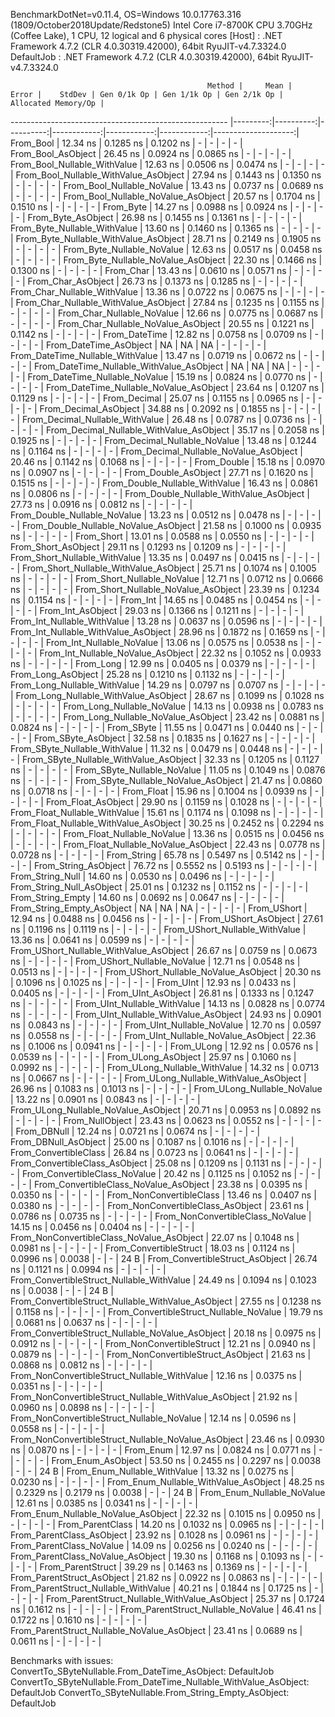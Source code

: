 
BenchmarkDotNet=v0.11.4, OS=Windows 10.0.17763.316 (1809/October2018Update/Redstone5)
Intel Core i7-8700K CPU 3.70GHz (Coffee Lake), 1 CPU, 12 logical and 6 physical cores
  [Host]     : .NET Framework 4.7.2 (CLR 4.0.30319.42000), 64bit RyuJIT-v4.7.3324.0
  DefaultJob : .NET Framework 4.7.2 (CLR 4.0.30319.42000), 64bit RyuJIT-v4.7.3324.0


                                                Method |     Mean |     Error |    StdDev | Gen 0/1k Op | Gen 1/1k Op | Gen 2/1k Op | Allocated Memory/Op |
------------------------------------------------------ |---------:|----------:|----------:|------------:|------------:|------------:|--------------------:|
                                             From_Bool | 12.34 ns | 0.1285 ns | 0.1202 ns |           - |           - |           - |                   - |
                                    From_Bool_AsObject | 26.45 ns | 0.0924 ns | 0.0865 ns |           - |           - |           - |                   - |
                          From_Bool_Nullable_WithValue | 12.63 ns | 0.0506 ns | 0.0474 ns |           - |           - |           - |                   - |
                 From_Bool_Nullable_WithValue_AsObject | 27.94 ns | 0.1443 ns | 0.1350 ns |           - |           - |           - |                   - |
                            From_Bool_Nullable_NoValue | 13.43 ns | 0.0737 ns | 0.0689 ns |           - |           - |           - |                   - |
                   From_Bool_Nullable_NoValue_AsObject | 20.57 ns | 0.1704 ns | 0.1510 ns |           - |           - |           - |                   - |
                                             From_Byte | 14.27 ns | 0.0988 ns | 0.0924 ns |           - |           - |           - |                   - |
                                    From_Byte_AsObject | 26.98 ns | 0.1455 ns | 0.1361 ns |           - |           - |           - |                   - |
                          From_Byte_Nullable_WithValue | 13.60 ns | 0.1460 ns | 0.1365 ns |           - |           - |           - |                   - |
                 From_Byte_Nullable_WithValue_AsObject | 28.71 ns | 0.2149 ns | 0.1905 ns |           - |           - |           - |                   - |
                            From_Byte_Nullable_NoValue | 12.63 ns | 0.0517 ns | 0.0458 ns |           - |           - |           - |                   - |
                   From_Byte_Nullable_NoValue_AsObject | 22.30 ns | 0.1466 ns | 0.1300 ns |           - |           - |           - |                   - |
                                             From_Char | 13.43 ns | 0.0610 ns | 0.0571 ns |           - |           - |           - |                   - |
                                    From_Char_AsObject | 26.73 ns | 0.1373 ns | 0.1285 ns |           - |           - |           - |                   - |
                          From_Char_Nullable_WithValue | 13.36 ns | 0.0722 ns | 0.0675 ns |           - |           - |           - |                   - |
                 From_Char_Nullable_WithValue_AsObject | 27.84 ns | 0.1235 ns | 0.1155 ns |           - |           - |           - |                   - |
                            From_Char_Nullable_NoValue | 12.66 ns | 0.0775 ns | 0.0687 ns |           - |           - |           - |                   - |
                   From_Char_Nullable_NoValue_AsObject | 20.55 ns | 0.1221 ns | 0.1142 ns |           - |           - |           - |                   - |
                                         From_DateTime | 12.82 ns | 0.0758 ns | 0.0709 ns |           - |           - |           - |                   - |
                                From_DateTime_AsObject |       NA |        NA |        NA |           - |           - |           - |                   - |
                      From_DateTime_Nullable_WithValue | 13.47 ns | 0.0719 ns | 0.0672 ns |           - |           - |           - |                   - |
             From_DateTime_Nullable_WithValue_AsObject |       NA |        NA |        NA |           - |           - |           - |                   - |
                        From_DateTime_Nullable_NoValue | 15.19 ns | 0.0824 ns | 0.0770 ns |           - |           - |           - |                   - |
               From_DateTime_Nullable_NoValue_AsObject | 23.64 ns | 0.1207 ns | 0.1129 ns |           - |           - |           - |                   - |
                                          From_Decimal | 25.07 ns | 0.1155 ns | 0.0965 ns |           - |           - |           - |                   - |
                                 From_Decimal_AsObject | 34.88 ns | 0.2092 ns | 0.1855 ns |           - |           - |           - |                   - |
                       From_Decimal_Nullable_WithValue | 26.48 ns | 0.0787 ns | 0.0736 ns |           - |           - |           - |                   - |
              From_Decimal_Nullable_WithValue_AsObject | 35.17 ns | 0.2058 ns | 0.1925 ns |           - |           - |           - |                   - |
                         From_Decimal_Nullable_NoValue | 13.48 ns | 0.1244 ns | 0.1164 ns |           - |           - |           - |                   - |
                From_Decimal_Nullable_NoValue_AsObject | 20.46 ns | 0.1142 ns | 0.1068 ns |           - |           - |           - |                   - |
                                           From_Double | 15.18 ns | 0.0970 ns | 0.0907 ns |           - |           - |           - |                   - |
                                  From_Double_AsObject | 27.71 ns | 0.1620 ns | 0.1515 ns |           - |           - |           - |                   - |
                        From_Double_Nullable_WithValue | 16.43 ns | 0.0861 ns | 0.0806 ns |           - |           - |           - |                   - |
               From_Double_Nullable_WithValue_AsObject | 27.73 ns | 0.0916 ns | 0.0812 ns |           - |           - |           - |                   - |
                          From_Double_Nullable_NoValue | 13.23 ns | 0.0512 ns | 0.0478 ns |           - |           - |           - |                   - |
                 From_Double_Nullable_NoValue_AsObject | 21.58 ns | 0.1000 ns | 0.0935 ns |           - |           - |           - |                   - |
                                            From_Short | 13.01 ns | 0.0588 ns | 0.0550 ns |           - |           - |           - |                   - |
                                   From_Short_AsObject | 29.11 ns | 0.1293 ns | 0.1209 ns |           - |           - |           - |                   - |
                         From_Short_Nullable_WithValue | 13.35 ns | 0.0497 ns | 0.0415 ns |           - |           - |           - |                   - |
                From_Short_Nullable_WithValue_AsObject | 25.71 ns | 0.1074 ns | 0.1005 ns |           - |           - |           - |                   - |
                           From_Short_Nullable_NoValue | 12.71 ns | 0.0712 ns | 0.0666 ns |           - |           - |           - |                   - |
                  From_Short_Nullable_NoValue_AsObject | 23.39 ns | 0.1234 ns | 0.1154 ns |           - |           - |           - |                   - |
                                              From_Int | 14.65 ns | 0.0485 ns | 0.0454 ns |           - |           - |           - |                   - |
                                     From_Int_AsObject | 29.03 ns | 0.1366 ns | 0.1211 ns |           - |           - |           - |                   - |
                           From_Int_Nullable_WithValue | 13.28 ns | 0.0637 ns | 0.0596 ns |           - |           - |           - |                   - |
                  From_Int_Nullable_WithValue_AsObject | 28.96 ns | 0.1872 ns | 0.1659 ns |           - |           - |           - |                   - |
                             From_Int_Nullable_NoValue | 13.06 ns | 0.0575 ns | 0.0538 ns |           - |           - |           - |                   - |
                    From_Int_Nullable_NoValue_AsObject | 22.32 ns | 0.1052 ns | 0.0933 ns |           - |           - |           - |                   - |
                                             From_Long | 12.99 ns | 0.0405 ns | 0.0379 ns |           - |           - |           - |                   - |
                                    From_Long_AsObject | 25.28 ns | 0.1210 ns | 0.1132 ns |           - |           - |           - |                   - |
                          From_Long_Nullable_WithValue | 14.29 ns | 0.0797 ns | 0.0707 ns |           - |           - |           - |                   - |
                 From_Long_Nullable_WithValue_AsObject | 28.67 ns | 0.1099 ns | 0.1028 ns |           - |           - |           - |                   - |
                            From_Long_Nullable_NoValue | 14.13 ns | 0.0938 ns | 0.0783 ns |           - |           - |           - |                   - |
                   From_Long_Nullable_NoValue_AsObject | 23.42 ns | 0.0881 ns | 0.0824 ns |           - |           - |           - |                   - |
                                            From_SByte | 11.55 ns | 0.0471 ns | 0.0440 ns |           - |           - |           - |                   - |
                                   From_SByte_AsObject | 32.58 ns | 0.1835 ns | 0.1627 ns |           - |           - |           - |                   - |
                         From_SByte_Nullable_WithValue | 11.32 ns | 0.0479 ns | 0.0448 ns |           - |           - |           - |                   - |
                From_SByte_Nullable_WithValue_AsObject | 32.33 ns | 0.1205 ns | 0.1127 ns |           - |           - |           - |                   - |
                           From_SByte_Nullable_NoValue | 11.05 ns | 0.1049 ns | 0.0876 ns |           - |           - |           - |                   - |
                  From_SByte_Nullable_NoValue_AsObject | 21.47 ns | 0.0860 ns | 0.0718 ns |           - |           - |           - |                   - |
                                            From_Float | 15.96 ns | 0.1004 ns | 0.0939 ns |           - |           - |           - |                   - |
                                   From_Float_AsObject | 29.90 ns | 0.1159 ns | 0.1028 ns |           - |           - |           - |                   - |
                         From_Float_Nullable_WithValue | 15.61 ns | 0.1174 ns | 0.1098 ns |           - |           - |           - |                   - |
                From_Float_Nullable_WithValue_AsObject | 30.25 ns | 0.2452 ns | 0.2294 ns |           - |           - |           - |                   - |
                           From_Float_Nullable_NoValue | 13.36 ns | 0.0515 ns | 0.0456 ns |           - |           - |           - |                   - |
                  From_Float_Nullable_NoValue_AsObject | 22.43 ns | 0.0778 ns | 0.0728 ns |           - |           - |           - |                   - |
                                           From_String | 65.78 ns | 0.5497 ns | 0.5142 ns |           - |           - |           - |                   - |
                                  From_String_AsObject | 76.72 ns | 0.5552 ns | 0.5193 ns |           - |           - |           - |                   - |
                                      From_String_Null | 14.60 ns | 0.0530 ns | 0.0496 ns |           - |           - |           - |                   - |
                             From_String_Null_AsObject | 25.01 ns | 0.1232 ns | 0.1152 ns |           - |           - |           - |                   - |
                                     From_String_Empty | 14.60 ns | 0.0692 ns | 0.0647 ns |           - |           - |           - |                   - |
                            From_String_Empty_AsObject |       NA |        NA |        NA |           - |           - |           - |                   - |
                                           From_UShort | 12.94 ns | 0.0488 ns | 0.0456 ns |           - |           - |           - |                   - |
                                  From_UShort_AsObject | 27.61 ns | 0.1196 ns | 0.1119 ns |           - |           - |           - |                   - |
                        From_UShort_Nullable_WithValue | 13.36 ns | 0.0641 ns | 0.0599 ns |           - |           - |           - |                   - |
               From_UShort_Nullable_WithValue_AsObject | 26.67 ns | 0.0759 ns | 0.0673 ns |           - |           - |           - |                   - |
                          From_UShort_Nullable_NoValue | 12.71 ns | 0.0548 ns | 0.0513 ns |           - |           - |           - |                   - |
                 From_UShort_Nullable_NoValue_AsObject | 20.30 ns | 0.1096 ns | 0.1025 ns |           - |           - |           - |                   - |
                                             From_UInt | 12.93 ns | 0.0433 ns | 0.0405 ns |           - |           - |           - |                   - |
                                    From_UInt_AsObject | 26.81 ns | 0.1333 ns | 0.1247 ns |           - |           - |           - |                   - |
                          From_UInt_Nullable_WithValue | 14.13 ns | 0.0828 ns | 0.0774 ns |           - |           - |           - |                   - |
                 From_UInt_Nullable_WithValue_AsObject | 24.93 ns | 0.0901 ns | 0.0843 ns |           - |           - |           - |                   - |
                            From_UInt_Nullable_NoValue | 12.70 ns | 0.0597 ns | 0.0558 ns |           - |           - |           - |                   - |
                   From_UInt_Nullable_NoValue_AsObject | 22.36 ns | 0.1006 ns | 0.0941 ns |           - |           - |           - |                   - |
                                            From_ULong | 12.92 ns | 0.0576 ns | 0.0539 ns |           - |           - |           - |                   - |
                                   From_ULong_AsObject | 25.97 ns | 0.1060 ns | 0.0992 ns |           - |           - |           - |                   - |
                         From_ULong_Nullable_WithValue | 14.32 ns | 0.0713 ns | 0.0667 ns |           - |           - |           - |                   - |
                From_ULong_Nullable_WithValue_AsObject | 26.96 ns | 0.1083 ns | 0.1013 ns |           - |           - |           - |                   - |
                           From_ULong_Nullable_NoValue | 13.22 ns | 0.0901 ns | 0.0843 ns |           - |           - |           - |                   - |
                  From_ULong_Nullable_NoValue_AsObject | 20.71 ns | 0.0953 ns | 0.0892 ns |           - |           - |           - |                   - |
                                       From_NullObject | 23.43 ns | 0.0623 ns | 0.0552 ns |           - |           - |           - |                   - |
                                           From_DBNull | 12.24 ns | 0.0721 ns | 0.0674 ns |           - |           - |           - |                   - |
                                  From_DBNull_AsObject | 25.00 ns | 0.1087 ns | 0.1016 ns |           - |           - |           - |                   - |
                                 From_ConvertibleClass | 26.84 ns | 0.0723 ns | 0.0641 ns |           - |           - |           - |                   - |
                        From_ConvertibleClass_AsObject | 25.08 ns | 0.1209 ns | 0.1131 ns |           - |           - |           - |                   - |
                         From_ConvertibleClass_NoValue | 20.42 ns | 0.1125 ns | 0.1052 ns |           - |           - |           - |                   - |
                From_ConvertibleClass_NoValue_AsObject | 23.38 ns | 0.0395 ns | 0.0350 ns |           - |           - |           - |                   - |
                              From_NonConvertibleClass | 13.46 ns | 0.0407 ns | 0.0380 ns |           - |           - |           - |                   - |
                     From_NonConvertibleClass_AsObject | 23.61 ns | 0.0786 ns | 0.0735 ns |           - |           - |           - |                   - |
                      From_NonConvertibleClass_NoValue | 14.15 ns | 0.0456 ns | 0.0404 ns |           - |           - |           - |                   - |
             From_NonConvertibleClass_NoValue_AsObject | 22.07 ns | 0.1048 ns | 0.0981 ns |           - |           - |           - |                   - |
                                From_ConvertibleStruct | 18.03 ns | 0.1124 ns | 0.0996 ns |      0.0038 |           - |           - |                24 B |
                       From_ConvertibleStruct_AsObject | 26.74 ns | 0.1121 ns | 0.0994 ns |           - |           - |           - |                   - |
             From_ConvertibleStruct_Nullable_WithValue | 24.49 ns | 0.1094 ns | 0.1023 ns |      0.0038 |           - |           - |                24 B |
    From_ConvertibleStruct_Nullable_WithValue_AsObject | 27.55 ns | 0.1238 ns | 0.1158 ns |           - |           - |           - |                   - |
               From_ConvertibleStruct_Nullable_NoValue | 19.79 ns | 0.0681 ns | 0.0637 ns |           - |           - |           - |                   - |
      From_ConvertibleStruct_Nullable_NoValue_AsObject | 20.18 ns | 0.0975 ns | 0.0912 ns |           - |           - |           - |                   - |
                             From_NonConvertibleStruct | 12.21 ns | 0.0940 ns | 0.0879 ns |           - |           - |           - |                   - |
                    From_NonConvertibleStruct_AsObject | 21.63 ns | 0.0868 ns | 0.0812 ns |           - |           - |           - |                   - |
          From_NonConvertibleStruct_Nullable_WithValue | 12.16 ns | 0.0375 ns | 0.0351 ns |           - |           - |           - |                   - |
 From_NonConvertibleStruct_Nullable_WithValue_AsObject | 21.92 ns | 0.0960 ns | 0.0898 ns |           - |           - |           - |                   - |
            From_NonConvertibleStruct_Nullable_NoValue | 12.14 ns | 0.0596 ns | 0.0558 ns |           - |           - |           - |                   - |
   From_NonConvertibleStruct_Nullable_NoValue_AsObject | 23.46 ns | 0.0930 ns | 0.0870 ns |           - |           - |           - |                   - |
                                             From_Enum | 12.97 ns | 0.0824 ns | 0.0771 ns |           - |           - |           - |                   - |
                                    From_Enum_AsObject | 53.50 ns | 0.2455 ns | 0.2297 ns |      0.0038 |           - |           - |                24 B |
                          From_Enum_Nullable_WithValue | 13.32 ns | 0.0275 ns | 0.0230 ns |           - |           - |           - |                   - |
                 From_Enum_Nullable_WithValue_AsObject | 48.25 ns | 0.2329 ns | 0.2179 ns |      0.0038 |           - |           - |                24 B |
                            From_Enum_Nullable_NoValue | 12.61 ns | 0.0385 ns | 0.0341 ns |           - |           - |           - |                   - |
                   From_Enum_Nullable_NoValue_AsObject | 22.32 ns | 0.1015 ns | 0.0950 ns |           - |           - |           - |                   - |
                                      From_ParentClass | 14.20 ns | 0.1032 ns | 0.0965 ns |           - |           - |           - |                   - |
                             From_ParentClass_AsObject | 23.92 ns | 0.1028 ns | 0.0961 ns |           - |           - |           - |                   - |
                              From_ParentClass_NoValue | 14.09 ns | 0.0256 ns | 0.0240 ns |           - |           - |           - |                   - |
                     From_ParentClass_NoValue_AsObject | 19.30 ns | 0.1168 ns | 0.1093 ns |           - |           - |           - |                   - |
                                     From_ParentStruct | 39.29 ns | 0.1463 ns | 0.1369 ns |           - |           - |           - |                   - |
                            From_ParentStruct_AsObject | 21.82 ns | 0.0922 ns | 0.0863 ns |           - |           - |           - |                   - |
                  From_ParentStruct_Nullable_WithValue | 40.21 ns | 0.1844 ns | 0.1725 ns |           - |           - |           - |                   - |
         From_ParentStruct_Nullable_WithValue_AsObject | 25.37 ns | 0.1724 ns | 0.1612 ns |           - |           - |           - |                   - |
                    From_ParentStruct_Nullable_NoValue | 46.41 ns | 0.1722 ns | 0.1610 ns |           - |           - |           - |                   - |
           From_ParentStruct_Nullable_NoValue_AsObject | 23.41 ns | 0.0689 ns | 0.0611 ns |           - |           - |           - |                   - |

Benchmarks with issues:
  ConvertTo_SByteNullable.From_DateTime_AsObject: DefaultJob
  ConvertTo_SByteNullable.From_DateTime_Nullable_WithValue_AsObject: DefaultJob
  ConvertTo_SByteNullable.From_String_Empty_AsObject: DefaultJob
